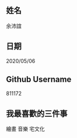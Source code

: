 姓名
----
余沛誼

日期
----
2020/05/06

Github Username
---------------
811172

我最喜歡的三件事
---------------
繪畫 音樂 宅文化


